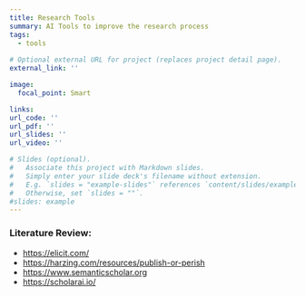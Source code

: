 ```yaml
---
title: Research Tools
summary: AI Tools to improve the research process
tags:
  - tools
  
# Optional external URL for project (replaces project detail page).
external_link: ''

image:
  focal_point: Smart

links:
url_code: ''
url_pdf: ''
url_slides: ''
url_video: ''

# Slides (optional).
#   Associate this project with Markdown slides.
#   Simply enter your slide deck's filename without extension.
#   E.g. `slides = "example-slides"` references `content/slides/example-slides.md`.
#   Otherwise, set `slides = ""`.
#slides: example
---
```


### Literature Review: ### 

  + https://elicit.com/
  + https://harzing.com/resources/publish-or-perish
  + https://www.semanticscholar.org
  + https://scholarai.io/

